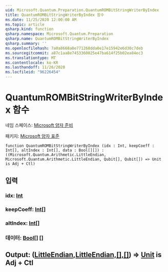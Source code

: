 ```yaml
---
uid: Microsoft.Quantum.Preparation.QuantumROMBitStringWriterByIndex
title: QuantumROMBitStringWriterByIndex 함수
ms.date: 11/25/2020 12:00:00 AM
ms.topic: article
qsharp.kind: function
qsharp.namespace: Microsoft.Quantum.Preparation
qsharp.name: QuantumROMBitStringWriterByIndex
qsharp.summary: ''
ms.openlocfilehash: 7a0a8668a8e771268dda0e17e15942e6d30c7deb
ms.sourcegitcommit: a87c1aa8e7453360025e47ba614f25b02ea84ec3
ms.translationtype: MT
ms.contentlocale: ko-KR
ms.lasthandoff: 11/26/2020
ms.locfileid: "96226454"
---
```

# <a name="quantumrombitstringwriterbyindex-function"></a>QuantumROMBitStringWriterByIndex 함수

네임 스페이스: [Microsoft 양자 준비](xref:Microsoft.Quantum.Preparation)

패키지: [Microsoft 양자 표준](https://nuget.org/packages/Microsoft.Quantum.Standard)




```qsharp
function QuantumROMBitStringWriterByIndex (idx : Int, keepCoeff : Int[], altIndex : Int[], data : Bool[][]) : ((Microsoft.Quantum.Arithmetic.LittleEndian, Microsoft.Quantum.Arithmetic.LittleEndian, Qubit[], Qubit[]) => Unit is Adj + Ctl)
```


## <a name="input"></a>입력

### <a name="idx--int"></a>idx: [Int](xref:microsoft.quantum.lang-ref.int)




### <a name="keepcoeff--int"></a>keepCoeff: [Int](xref:microsoft.quantum.lang-ref.int)[]




### <a name="altindex--int"></a>altIndex: [Int](xref:microsoft.quantum.lang-ref.int)[]




### <a name="data--bool"></a>데이터: [Bool](xref:microsoft.quantum.lang-ref.bool)[] []





## <a name="output--littleendianlittleendianqubitqubit--unit--is-adj--ctl"></a>Output: ([LittleEndian](xref:Microsoft.Quantum.Arithmetic.LittleEndian),[LittleEndian,](xref:Microsoft.Quantum.Arithmetic.LittleEndian)[[],](xref:microsoft.quantum.lang-ref.qubit)[[]](xref:microsoft.quantum.lang-ref.qubit)) => [Unit](xref:microsoft.quantum.lang-ref.unit) is Adj + Ctl

